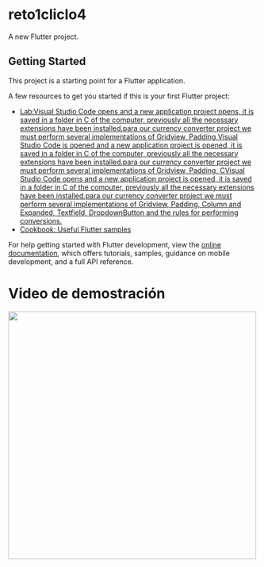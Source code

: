 # reto1cliclo4

A new Flutter project.

## Getting Started

This project is a starting point for a Flutter application.

A few resources to get you started if this is your first Flutter project:

- [Lab:Visual Studio Code opens and a new application project opens, it is saved in a folder in C of the computer, previously all the necessary extensions have been installed.para our currency converter project we must perform several implementations of Gridview, Padding,Visual Studio Code is opened and a new application project is opened, it is saved in a folder in C of the computer, previously all the necessary extensions have been installed.para our currency converter project we must perform several implementations of Gridview, Padding, CVisual Studio Code opens and a new application project is opened, it is saved in a folder in C of the computer, previously all the necessary extensions have been installed.para our currency converter project we must perform several implementations of Gridview, Padding, Column and Expanded, Textfield, DropdownButton and the rules for performing conversions.](https://docs.flutter.dev/get-started/codelab)
- [Cookbook: Useful Flutter samples](https://docs.flutter.dev/cookbook)

For help getting started with Flutter development, view the
[online documentation](https://github.com/Paitopao/reto1cliclo4.git), which offers tutorials,
samples, guidance on mobile development, and a full API reference.
# Video de demostración

<img src="funcionamiento-conversor-de-divisa.gif" width="500"/>